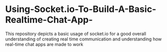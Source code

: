 # Using-Socket.io-To-Build-A-Basic-Realtime-Chat-App-
This repository depicts a basic usage of socket.io for a good overall understanding of creating real time communication and understanding how real-time chat apps are made to work 
